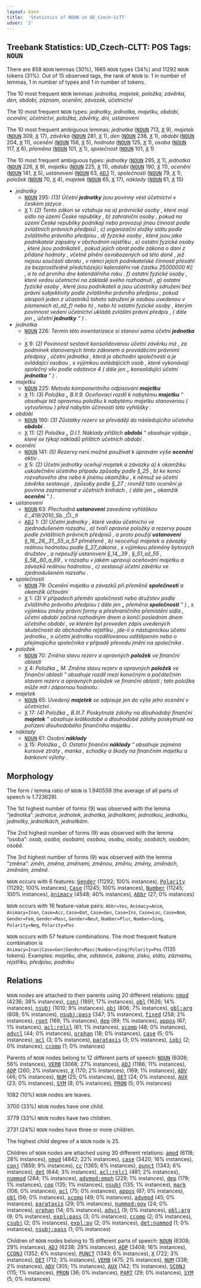 ```yaml
---
layout: base
title:  'Statistics of NOUN in UD_Czech-CLTT'
udver: '2'
---
```


## Treebank Statistics: UD_Czech-CLTT: POS Tags: `NOUN`

There are 858 `NOUN` lemmas (30%), 1665 `NOUN` types (34%) and 11292 `NOUN` tokens (31%).
Out of 15 observed tags, the rank of `NOUN` is: 1 in number of lemmas, 1 in number of types and 1 in number of tokens.

The 10 most frequent `NOUN` lemmas: <em>jednotka, majetek, položka, závěrka, den, období, záznam, ocenění, závazek, účetnictví</em>

The 10 most frequent `NOUN` types:  <em>jednotky, jednotka, majetku, období, ocenění, účetnictví, položka, závěrky, dni, ustanovení</em>

The 10 most frequent ambiguous lemmas: <em>jednotka</em> (<tt><a href="cs_cltt-pos-NOUN.html">NOUN</a></tt> 713, <tt><a href="cs_cltt-pos-X.html">X</a></tt> 9), <em>majetek</em> (<tt><a href="cs_cltt-pos-NOUN.html">NOUN</a></tt> 309, <tt><a href="cs_cltt-pos-X.html">X</a></tt> 17), <em>závěrka</em> (<tt><a href="cs_cltt-pos-NOUN.html">NOUN</a></tt> 281, <tt><a href="cs_cltt-pos-X.html">X</a></tt> 1), <em>den</em> (<tt><a href="cs_cltt-pos-NOUN.html">NOUN</a></tt> 238, <tt><a href="cs_cltt-pos-X.html">X</a></tt> 1), <em>období</em> (<tt><a href="cs_cltt-pos-NOUN.html">NOUN</a></tt> 204, <tt><a href="cs_cltt-pos-X.html">X</a></tt> 11), <em>ocenění</em> (<tt><a href="cs_cltt-pos-NOUN.html">NOUN</a></tt> 156, <tt><a href="cs_cltt-pos-X.html">X</a></tt> 5), <em>hodnota</em> (<tt><a href="cs_cltt-pos-NOUN.html">NOUN</a></tt> 125, <tt><a href="cs_cltt-pos-X.html">X</a></tt> 1), <em>osoba</em> (<tt><a href="cs_cltt-pos-NOUN.html">NOUN</a></tt> 117, <tt><a href="cs_cltt-pos-X.html">X</a></tt> 6), <em>přeměna</em> (<tt><a href="cs_cltt-pos-NOUN.html">NOUN</a></tt> 101, <tt><a href="cs_cltt-pos-X.html">X</a></tt> 1), <em>společnost</em> (<tt><a href="cs_cltt-pos-NOUN.html">NOUN</a></tt> 101, <tt><a href="cs_cltt-pos-X.html">X</a></tt> 1)

The 10 most frequent ambiguous types:  <em>jednotky</em> (<tt><a href="cs_cltt-pos-NOUN.html">NOUN</a></tt> 295, <tt><a href="cs_cltt-pos-X.html">X</a></tt> 1), <em>jednotka</em> (<tt><a href="cs_cltt-pos-NOUN.html">NOUN</a></tt> 226, <tt><a href="cs_cltt-pos-X.html">X</a></tt> 9), <em>majetku</em> (<tt><a href="cs_cltt-pos-NOUN.html">NOUN</a></tt> 225, <tt><a href="cs_cltt-pos-X.html">X</a></tt> 11), <em>období</em> (<tt><a href="cs_cltt-pos-NOUN.html">NOUN</a></tt> 190, <tt><a href="cs_cltt-pos-X.html">X</a></tt> 11), <em>ocenění</em> (<tt><a href="cs_cltt-pos-NOUN.html">NOUN</a></tt> 141, <tt><a href="cs_cltt-pos-X.html">X</a></tt> 5), <em>ustanovení</em> (<tt><a href="cs_cltt-pos-NOUN.html">NOUN</a></tt> 63, <tt><a href="cs_cltt-pos-ADJ.html">ADJ</a></tt> 1), <em>společnosti</em> (<tt><a href="cs_cltt-pos-NOUN.html">NOUN</a></tt> 79, <tt><a href="cs_cltt-pos-X.html">X</a></tt> 1), <em>položek</em> (<tt><a href="cs_cltt-pos-NOUN.html">NOUN</a></tt> 70, <tt><a href="cs_cltt-pos-X.html">X</a></tt> 4), <em>majetek</em> (<tt><a href="cs_cltt-pos-NOUN.html">NOUN</a></tt> 65, <tt><a href="cs_cltt-pos-X.html">X</a></tt> 17), <em>náklady</em> (<tt><a href="cs_cltt-pos-NOUN.html">NOUN</a></tt> 61, <tt><a href="cs_cltt-pos-X.html">X</a></tt> 15)


* <em>jednotky</em>
  * <tt><a href="cs_cltt-pos-NOUN.html">NOUN</a></tt> 295: <em>(13) Účetní <b>jednotky</b> jsou povinny vést účetnictví v českém jazyce .</em>
  * <tt><a href="cs_cltt-pos-X.html">X</a></tt> 1: <em>(2) Tento zákon se vztahuje na a) právnické osoby , které mají sídlo na území České republiky , b) zahraniční osoby , pokud na území České republiky podnikají nebo provozují jinou činnost podle zvláštních právních předpisů , c) organizační složky státu podle zvláštního právního předpisu , d) fyzické osoby , které jsou jako podnikatelé zapsány v obchodním rejstříku , e) ostatní fyzické osoby , které jsou podnikateli , pokud jejich obrat podle zákona o dani z přidané hodnoty , včetně plnění osvobozených od této daně , jež nejsou součástí obratu , v rámci jejich podnikatelské činnosti přesáhl za bezprostředně předcházející kalendářní rok částku 25000000 Kč , a to od prvního dne kalendářního roku . f) ostatní fyzické osoby , které vedou účetnictví na základě svého rozhodnutí , g) ostatní fyzické osoby , které jsou podnikateli a jsou účastníky sdružení bez právní subjektivity podle zvláštního právního předpisu , pokud alespoň jeden z účastníků tohoto sdružení je osobou uvedenou v písmenech a)_až_f) nebo h) , nebo h) ostatní fyzické osoby , kterým povinnost vedení účetnictví ukládá zvláštní právní předpis , ( dále jen „ účetní <b>jednotky</b> “ ) .</em>
* <em>jednotka</em>
  * <tt><a href="cs_cltt-pos-NOUN.html">NOUN</a></tt> 226: <em>Termín této inventarizace si stanoví sama účetní <b>jednotka</b> .</em>
  * <tt><a href="cs_cltt-pos-X.html">X</a></tt> 9: <em>(2) Povinnost sestavit konsolidovanou účetní závěrku má , za podmínek stanovených tímto zákonem a prováděcími právními předpisy , účetní jednotka , která je obchodní společností a je ovládající osobou , s výjimkou ovládajících osob , které vykonávají společný vliv podle odstavce 4 ( dále jen „ konsolidující účetní <b>jednotka</b> “ ) .</em>
* <em>majetku</em>
  * <tt><a href="cs_cltt-pos-NOUN.html">NOUN</a></tt> 225: <em>Metoda komponentního odpisování <b>majetku</b></em>
  * <tt><a href="cs_cltt-pos-X.html">X</a></tt> 11: <em>(3) Položka „ B.II.9. Oceňovací rozdíl k nabytému <b>majetku</b> “ obsahuje též opravnou položku k nabytému majetku stanovenou ( vytvořenou ) před nabytím účinnosti této vyhlášky .</em>
* <em>období</em>
  * <tt><a href="cs_cltt-pos-NOUN.html">NOUN</a></tt> 190: <em>(3) Zůstatky rezerv se převádějí do následujícího účetního <b>období</b> .</em>
  * <tt><a href="cs_cltt-pos-X.html">X</a></tt> 11: <em>(2) Položka „ D.I.1. Náklady příštích <b>období</b> “ obsahuje výdaje , které se týkají nákladů příštích účetních období .</em>
* <em>ocenění</em>
  * <tt><a href="cs_cltt-pos-NOUN.html">NOUN</a></tt> 141: <em>(5) Rezervy není možné používat k úpravám výše <b>ocenění</b> aktiv .</em>
  * <tt><a href="cs_cltt-pos-X.html">X</a></tt> 5: <em>(2) Účetní jednotky oceňují majetek a závazky a) k okamžiku uskutečnění účetního případu způsoby podle §_25 , b) ke konci rozvahového dne nebo k jinému okamžiku , k němuž se účetní závěrka sestavuje , způsoby podle §_27 ; rovněž toto ocenění je povinna zaznamenat v účetních knihách , ( dále jen „ okamžik <b>ocenění</b> “ ) .</em>
* <em>ustanovení</em>
  * <tt><a href="cs_cltt-pos-NOUN.html">NOUN</a></tt> 63: <em>Přechodná <b>ustanovení</b> zavedena vyhláškou č._419/2010_Sb._Čl._II</em>
  * <tt><a href="cs_cltt-pos-ADJ.html">ADJ</a></tt> 1: <em>(3) Účetní jednotky , které vedou účetnictví ve zjednodušeném rozsahu , a) tvoří opravné položky a rezervy pouze podle zvláštních právních předpisů , a proto použijí <b>ustanovení</b> §_16,_26,_31,_55_a_57 přiměřeně , b) neoceňují majetek a závazky reálnou hodnotou podle §_27_zákona , s výjimkou přeměny bytových družstev , a nepoužijí ustanovení §_14,_39 , §_51_až_55 , §_58,_60_a_69 , v rozsahu v jakém upravují oceňování majetku a závazků reálnou hodnotou , c) sestavují účetní závěrku ve zjednodušeném rozsahu .</em>
* <em>společnosti</em>
  * <tt><a href="cs_cltt-pos-NOUN.html">NOUN</a></tt> 79: <em>Ocenění majetku a závazků při přeměně <b>společnosti</b> a okamžik účtování</em>
  * <tt><a href="cs_cltt-pos-X.html">X</a></tt> 1: <em>(3) V případech přeměn společností nebo družstev podle zvláštního právního předpisu ( dále jen „ přeměna <b>společnosti</b> “ ) , s výjimkou změny právní formy a přeshraničního přemístění sídla , účetní období začíná rozhodným dnem a končí posledním dnem účetního období , ve kterém byl proveden zápis uvedených skutečností do obchodního rejstříku , jde-li o nástupnickou účetní jednotku , o účetní jednotku rozdělovanou odštěpením nebo o přejímajícího společníka v případě převodu jmění na společníka .</em>
* <em>položek</em>
  * <tt><a href="cs_cltt-pos-NOUN.html">NOUN</a></tt> 70: <em>Změna stavu rezerv a opravných <b>položek</b> ve finanční oblasti</em>
  * <tt><a href="cs_cltt-pos-X.html">X</a></tt> 4: <em>Položka „ M. Změna stavu rezerv a opravných <b>položek</b> ve finanční oblasti “ obsahuje rozdíl mezi konečným a počátečním stavem rezerv a opravných položek ve finanční oblasti ; tato položka může mít i zápornou hodnotu .</em>
* <em>majetek</em>
  * <tt><a href="cs_cltt-pos-NOUN.html">NOUN</a></tt> 65: <em>Uvedený <b>majetek</b> se odpisuje jen do výše jeho ocenění v účetnictví .</em>
  * <tt><a href="cs_cltt-pos-X.html">X</a></tt> 17: <em>(4) Položka „ B.III.7. Poskytnuté zálohy na dlouhodobý finanční <b>majetek</b> “ obsahuje krátkodobé a dlouhodobé zálohy poskytnuté na pořízení dlouhodobého finančního majetku .</em>
* <em>náklady</em>
  * <tt><a href="cs_cltt-pos-NOUN.html">NOUN</a></tt> 61: <em>Osobní <b>náklady</b></em>
  * <tt><a href="cs_cltt-pos-X.html">X</a></tt> 15: <em>Položka „ O. Ostatní finanční <b>náklady</b> “ obsahuje zejména kursové ztráty , manka , schodky a škody na finančním majetku a bankovní výlohy .</em>

## Morphology

The form / lemma ratio of `NOUN` is 1.940559 (the average of all parts of speech is 1.723629).

The 1st highest number of forms (9) was observed with the lemma “jednotka”: <em>jednotce, jednotek, jednotka, jednotkami, jednotkou, jednotku, jednotky, jednotkách, jednotkám</em>.

The 2nd highest number of forms (9) was observed with the lemma “osoba”: <em>osob, osoba, osobami, osobou, osobu, osoby, osobách, osobám, osobě</em>.

The 3rd highest number of forms (9) was observed with the lemma “změna”: <em>změn, změna, změnami, změnou, změnu, změny, změnách, změnám, změně</em>.

`NOUN` occurs with 6 features: <tt><a href="cs_cltt-feat-Gender.html">Gender</a></tt> (11292; 100% instances), <tt><a href="cs_cltt-feat-Polarity.html">Polarity</a></tt> (11292; 100% instances), <tt><a href="cs_cltt-feat-Case.html">Case</a></tt> (11245; 100% instances), <tt><a href="cs_cltt-feat-Number.html">Number</a></tt> (11245; 100% instances), <tt><a href="cs_cltt-feat-Animacy.html">Animacy</a></tt> (4548; 40% instances), <tt><a href="cs_cltt-feat-Abbr.html">Abbr</a></tt> (27; 0% instances)

`NOUN` occurs with 16 feature-value pairs: `Abbr=Yes`, `Animacy=Anim`, `Animacy=Inan`, `Case=Acc`, `Case=Dat`, `Case=Gen`, `Case=Ins`, `Case=Loc`, `Case=Nom`, `Gender=Fem`, `Gender=Masc`, `Gender=Neut`, `Number=Plur`, `Number=Sing`, `Polarity=Neg`, `Polarity=Pos`

`NOUN` occurs with 57 feature combinations.
The most frequent feature combination is `Animacy=Inan|Case=Gen|Gender=Masc|Number=Sing|Polarity=Pos` (1135 tokens).
Examples: <em>majetku, dne, odstavce, zákona, zisku, státu, záznamu, rejstříku, předpisu, podniku</em>


## Relations

`NOUN` nodes are attached to their parents using 20 different relations: <tt><a href="cs_cltt-dep-nmod.html">nmod</a></tt> (4236; 38% instances), <tt><a href="cs_cltt-dep-conj.html">conj</a></tt> (1891; 17% instances), <tt><a href="cs_cltt-dep-obl.html">obl</a></tt> (1626; 14% instances), <tt><a href="cs_cltt-dep-nsubj.html">nsubj</a></tt> (1010; 9% instances), <tt><a href="cs_cltt-dep-obj.html">obj</a></tt> (806; 7% instances), <tt><a href="cs_cltt-dep-obl-arg.html">obl:arg</a></tt> (608; 5% instances), <tt><a href="cs_cltt-dep-nsubj-pass.html">nsubj:pass</a></tt> (347; 3% instances), <tt><a href="cs_cltt-dep-fixed.html">fixed</a></tt> (258; 2% instances), <tt><a href="cs_cltt-dep-root.html">root</a></tt> (169; 1% instances), <tt><a href="cs_cltt-dep-dep.html">dep</a></tt> (89; 1% instances), <tt><a href="cs_cltt-dep-appos.html">appos</a></tt> (67; 1% instances), <tt><a href="cs_cltt-dep-acl-relcl.html">acl:relcl</a></tt> (61; 1% instances), <tt><a href="cs_cltt-dep-xcomp.html">xcomp</a></tt> (48; 0% instances), <tt><a href="cs_cltt-dep-advcl.html">advcl</a></tt> (44; 0% instances), <tt><a href="cs_cltt-dep-orphan.html">orphan</a></tt> (18; 0% instances), <tt><a href="cs_cltt-dep-case.html">case</a></tt> (5; 0% instances), <tt><a href="cs_cltt-dep-acl.html">acl</a></tt> (3; 0% instances), <tt><a href="cs_cltt-dep-parataxis.html">parataxis</a></tt> (3; 0% instances), <tt><a href="cs_cltt-dep-iobj.html">iobj</a></tt> (2; 0% instances), <tt><a href="cs_cltt-dep-ccomp.html">ccomp</a></tt> (1; 0% instances)

Parents of `NOUN` nodes belong to 12 different parts of speech: <tt><a href="cs_cltt-pos-NOUN.html">NOUN</a></tt> (6308; 56% instances), <tt><a href="cs_cltt-pos-VERB.html">VERB</a></tt> (3068; 27% instances), <tt><a href="cs_cltt-pos-ADJ.html">ADJ</a></tt> (1186; 11% instances), <tt><a href="cs_cltt-pos-ADP.html">ADP</a></tt> (260; 2% instances), <tt><a href="cs_cltt-pos-X.html">X</a></tt> (170; 2% instances),  (169; 1% instances), <tt><a href="cs_cltt-pos-ADV.html">ADV</a></tt> (46; 0% instances), <tt><a href="cs_cltt-pos-NUM.html">NUM</a></tt> (25; 0% instances), <tt><a href="cs_cltt-pos-DET.html">DET</a></tt> (24; 0% instances), <tt><a href="cs_cltt-pos-AUX.html">AUX</a></tt> (23; 0% instances), <tt><a href="cs_cltt-pos-SYM.html">SYM</a></tt> (8; 0% instances), <tt><a href="cs_cltt-pos-PRON.html">PRON</a></tt> (5; 0% instances)

1082 (10%) `NOUN` nodes are leaves.

3700 (33%) `NOUN` nodes have one child.

3779 (33%) `NOUN` nodes have two children.

2731 (24%) `NOUN` nodes have three or more children.

The highest child degree of a `NOUN` node is 25.

Children of `NOUN` nodes are attached using 30 different relations: <tt><a href="cs_cltt-dep-amod.html">amod</a></tt> (6118; 28% instances), <tt><a href="cs_cltt-dep-nmod.html">nmod</a></tt> (4842; 22% instances), <tt><a href="cs_cltt-dep-case.html">case</a></tt> (3420; 16% instances), <tt><a href="cs_cltt-dep-conj.html">conj</a></tt> (1859; 9% instances), <tt><a href="cs_cltt-dep-cc.html">cc</a></tt> (1365; 6% instances), <tt><a href="cs_cltt-dep-punct.html">punct</a></tt> (1343; 6% instances), <tt><a href="cs_cltt-dep-det.html">det</a></tt> (644; 3% instances), <tt><a href="cs_cltt-dep-acl-relcl.html">acl:relcl</a></tt> (481; 2% instances), <tt><a href="cs_cltt-dep-nummod.html">nummod</a></tt> (284; 1% instances), <tt><a href="cs_cltt-dep-advmod-emph.html">advmod:emph</a></tt> (229; 1% instances), <tt><a href="cs_cltt-dep-dep.html">dep</a></tt> (179; 1% instances), <tt><a href="cs_cltt-dep-cop.html">cop</a></tt> (135; 1% instances), <tt><a href="cs_cltt-dep-nsubj.html">nsubj</a></tt> (135; 1% instances), <tt><a href="cs_cltt-dep-mark.html">mark</a></tt> (106; 0% instances), <tt><a href="cs_cltt-dep-acl.html">acl</a></tt> (75; 0% instances), <tt><a href="cs_cltt-dep-appos.html">appos</a></tt> (67; 0% instances), <tt><a href="cs_cltt-dep-obl.html">obl</a></tt> (56; 0% instances), <tt><a href="cs_cltt-dep-xcomp.html">xcomp</a></tt> (49; 0% instances), <tt><a href="cs_cltt-dep-advmod.html">advmod</a></tt> (45; 0% instances), <tt><a href="cs_cltt-dep-parataxis.html">parataxis</a></tt> (29; 0% instances), <tt><a href="cs_cltt-dep-nummod-gov.html">nummod:gov</a></tt> (24; 0% instances), <tt><a href="cs_cltt-dep-orphan.html">orphan</a></tt> (14; 0% instances), <tt><a href="cs_cltt-dep-advcl.html">advcl</a></tt> (9; 0% instances), <tt><a href="cs_cltt-dep-obl-arg.html">obl:arg</a></tt> (9; 0% instances), <tt><a href="cs_cltt-dep-expl-pass.html">expl:pass</a></tt> (3; 0% instances), <tt><a href="cs_cltt-dep-ccomp.html">ccomp</a></tt> (2; 0% instances), <tt><a href="cs_cltt-dep-csubj.html">csubj</a></tt> (2; 0% instances), <tt><a href="cs_cltt-dep-expl-pv.html">expl:pv</a></tt> (2; 0% instances), <tt><a href="cs_cltt-dep-det-nummod.html">det:nummod</a></tt> (1; 0% instances), <tt><a href="cs_cltt-dep-nsubj-pass.html">nsubj:pass</a></tt> (1; 0% instances)

Children of `NOUN` nodes belong to 15 different parts of speech: <tt><a href="cs_cltt-pos-NOUN.html">NOUN</a></tt> (6308; 29% instances), <tt><a href="cs_cltt-pos-ADJ.html">ADJ</a></tt> (6238; 29% instances), <tt><a href="cs_cltt-pos-ADP.html">ADP</a></tt> (3408; 16% instances), <tt><a href="cs_cltt-pos-CCONJ.html">CCONJ</a></tt> (1352; 6% instances), <tt><a href="cs_cltt-pos-PUNCT.html">PUNCT</a></tt> (1343; 6% instances), <tt><a href="cs_cltt-pos-X.html">X</a></tt> (722; 3% instances), <tt><a href="cs_cltt-pos-DET.html">DET</a></tt> (712; 3% instances), <tt><a href="cs_cltt-pos-VERB.html">VERB</a></tt> (475; 2% instances), <tt><a href="cs_cltt-pos-NUM.html">NUM</a></tt> (338; 2% instances), <tt><a href="cs_cltt-pos-ADV.html">ADV</a></tt> (305; 1% instances), <tt><a href="cs_cltt-pos-AUX.html">AUX</a></tt> (142; 1% instances), <tt><a href="cs_cltt-pos-SCONJ.html">SCONJ</a></tt> (115; 1% instances), <tt><a href="cs_cltt-pos-PRON.html">PRON</a></tt> (36; 0% instances), <tt><a href="cs_cltt-pos-PART.html">PART</a></tt> (29; 0% instances), <tt><a href="cs_cltt-pos-SYM.html">SYM</a></tt> (5; 0% instances)

